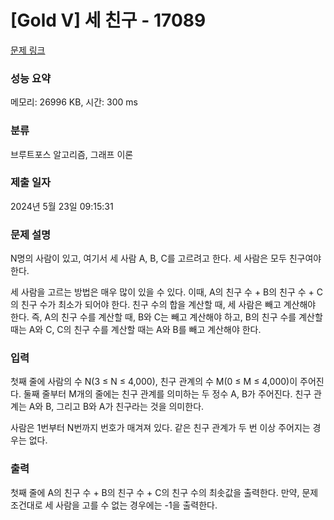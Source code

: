 # [Gold V] 세 친구 - 17089 

[문제 링크](https://www.acmicpc.net/problem/17089) 

### 성능 요약

메모리: 26996 KB, 시간: 300 ms

### 분류

브루트포스 알고리즘, 그래프 이론

### 제출 일자

2024년 5월 23일 09:15:31

### 문제 설명

<p>N명의 사람이 있고, 여기서 세 사람 A, B, C를 고르려고 한다. 세 사람은 모두 친구여야 한다.</p>

<p>세 사람을 고르는 방법은 매우 많이 있을 수 있다. 이때, A의 친구 수 + B의 친구 수 + C의 친구 수가 최소가 되어야 한다. 친구 수의 합을 계산할 때, 세 사람은 빼고 계산해야 한다. 즉, A의 친구 수를 계산할 때, B와 C는 빼고 계산해야 하고, B의 친구 수를 계산할 때는 A와 C, C의 친구 수를 계산할 때는 A와 B를 빼고 계산해야 한다.</p>

### 입력 

 <p>첫째 줄에 사람의 수 N(3 ≤ N ≤ 4,000), 친구 관계의 수 M(0 ≤ M ≤ 4,000)이 주어진다. 둘째 줄부터 M개의 줄에는 친구 관계를 의미하는 두 정수 A, B가 주어진다. 친구 관계는 A와 B, 그리고 B와 A가 친구라는 것을 의미한다.</p>

<p>사람은 1번부터 N번까지 번호가 매겨져 있다. 같은 친구 관계가 두 번 이상 주어지는 경우는 없다.</p>

### 출력 

 <p>첫째 줄에 A의 친구 수 + B의 친구 수 + C의 친구 수의 최솟값을 출력한다. 만약, 문제 조건대로 세 사람을 고를 수 없는 경우에는 -1을 출력한다.</p>

